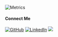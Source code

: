 ![Metrics](https://metrics.lecoq.io/shefat2002?template=classic&base=header%2C%20activity%2C%20community%2C%20repositories%2C%20metadata&base.indepth=false&base.hireable=false&base.skip=false&config.timezone=Asia%2FDhaka)   

#### Connect Me

<p align="left">
  <a href="https://github.com/shefat2002"><img src="https://img.icons8.com/bubbles/50/000000/github.png" alt="GitHub"/></a>
  <a href="https://www.linkedin.com/in/shefat2002/"><img src="https://img.icons8.com/bubbles/50/000000/linkedin.png" alt="LinkedIn"/></a>
  <a href="https://twitter.com/shefat2002"><img src="https://img.icons8.com/bubbles/50/undefined/twitter-circled.png"/></a>
</p>